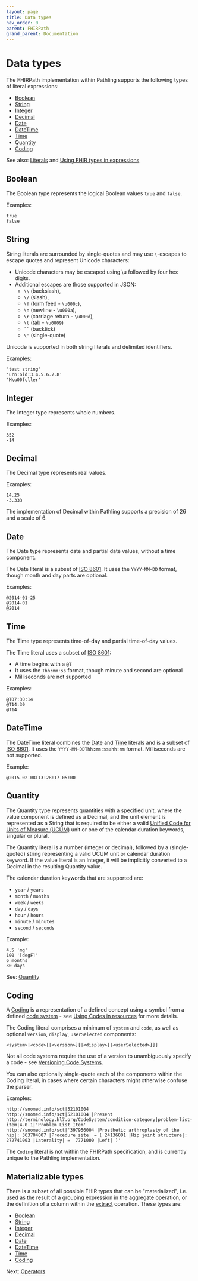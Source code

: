 ```yaml
---
layout: page
title: Data types
nav_order: 0
parent: FHIRPath
grand_parent: Documentation
---
```


# Data types

The FHIRPath implementation within Pathling supports the following types of
literal expressions:

- [Boolean](#boolean)
- [String](#string)
- [Integer](#integer)
- [Decimal](#decimal)
- [Date](#date)
- [DateTime](#datetime)
- [Time](#time)
- [Quantity](#quantity)
- [Coding](#coding)

See also: [Literals](https://hl7.org/fhirpath/#literals) and
[Using FHIR types in expressions](https://hl7.org/fhir/R4/fhirpath.html#types)

## Boolean

The Boolean type represents the logical Boolean values `true` and `false`.

Examples:

```
true
false
```

## String

String literals are surrounded by single-quotes and may use `\`-escapes to
escape quotes and represent Unicode characters:

- Unicode characters may be escaped using \u followed by four hex digits.
- Additional escapes are those supported in JSON:
  - `\\` (backslash),
  - `\/` (slash),
  - `\f` (form feed - `\u000c`),
  - `\n` (newline - `\u000a`),
  - `\r` (carriage return - `\u000d`),
  - `\t` (tab - `\u0009`)
  - <code>\``</code> (backtick)
  - `\'` (single-quote)

Unicode is supported in both string literals and delimited identifiers.

Examples:

```
'test string'
'urn:oid:3.4.5.6.7.8'
'M\u00fcller'
```

## Integer

The Integer type represents whole numbers.

Examples:

```
352
-14
```

## Decimal

The Decimal type represents real values.

Examples:

```
14.25
-3.333
```

<div class="callout info">
    The implementation of Decimal within Pathling supports a precision of 26 and 
    a scale of 6.
</div>

## Date

The Date type represents date and partial date values, without a time component.

The Date literal is a subset of
[ISO 8601](https://en.wikipedia.org/wiki/ISO_8601). It uses the `YYYY-MM-DD`
format, though month and day parts are optional.

Examples:

```
@2014-01-25
@2014-01
@2014
```

## Time

The Time type represents time-of-day and partial time-of-day values.

The Time literal uses a subset of
[ISO 8601](https://en.wikipedia.org/wiki/ISO_8601):

- A time begins with a `@T`
- It uses the `Thh:mm:ss` format, though minute and second are optional
- Milliseconds are not supported

Examples:

```
@T07:30:14
@T14:30
@T14
```

## DateTime

The DateTime literal combines the [Date](#date) and [Time](#time) literals and
is a subset of [ISO 8601](https://en.wikipedia.org/wiki/ISO_8601). It uses the
`YYYY-MM-DDThh:mm:ss±hh:mm` format. Milliseconds are not supported.

Example:

```
@2015-02-08T13:28:17-05:00
```

## Quantity

The Quantity type represents quantities with a specified unit, where the value
component is defined as a Decimal, and the unit element is represented as a
String that is required to be either a valid
[Unified Code for Units of Measure (UCUM)](https://ucum.org/ucum.html) unit or
one of the calendar duration keywords, singular or plural.

The Quantity literal is a number (integer or decimal), followed by a
(single-quoted) string representing a valid UCUM unit or calendar duration
keyword. If the value literal is an Integer, it will be implicitly converted to
a Decimal in the resulting Quantity value.

The calendar duration keywords that are supported are:

- `year` / `years`
- `month` / `months`
- `week` / `weeks`
- `day` / `days`
- `hour` / `hours`
- `minute` / `minutes`
- `second` / `seconds`

Example:

```
4.5 'mg'
100 '[degF]'
6 months
30 days
```

See: [Quantity](https://hl7.org/fhirpath/#quantity)

## Coding

A [Coding](https://hl7.org/fhir/R4/datatypes.html#Coding) is a representation of
a defined concept using a symbol from a defined
[code system](https://hl7.org/fhir/R4/codesystem.html) - see
[Using Codes in resources](https://hl7.org/fhir/R4/terminologies.html) for more
details.

The Coding literal comprises a minimum of `system` and `code`, as well as
optional `version`, `display`, `userSelected` components:

```
<system>|<code>[|<version>][|<display>[|<userSelected>]]]
```

Not all code systems require the use of a version to unambiguously specify a
code - see
[Versioning Code Systems](https://hl7.org/fhir/R4/codesystem.html#versioning).

You can also optionally single-quote each of the components within the Coding 
literal, in cases where certain characters might otherwise confuse the parser.

Examples:

```
http://snomed.info/sct|52101004
http://snomed.info/sct|52101004||Present
http://terminology.hl7.org/CodeSystem/condition-category|problem-list-item|4.0.1|'Problem List Item'
http://snomed.info/sct|'397956004 |Prosthetic arthroplasty of the hip|: 363704007 |Procedure site| = ( 24136001 |Hip joint structure|: 272741003 |Laterality| =  7771000 |Left| )'
```

<div class="callout warning">The <code>Coding</code> literal is not within the FHIRPath specification, and is currently unique to the Pathling implementation.</div>

## Materializable types

There is a subset of all possible FHIR types that can be "materialized", i.e.
used as the result of a grouping expression in
the [aggregate](../operations/aggregate.html)
operation, or the definition of a column within
the [extract](../operations/extract.html)
operation. These types are:

- [Boolean](#boolean)
- [String](#string)
- [Integer](#integer)
- [Decimal](#decimal)
- [Date](#date)
- [DateTime](#datetime)
- [Time](#time)
- [Coding](#coding)

Next: [Operators](./operators.html)
